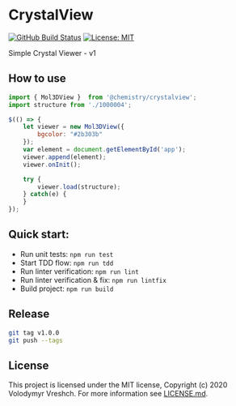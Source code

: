 # CrystalView
[![GitHub Build Status](https://github.com/chemistry/crystalview/workflows/CI/badge.svg)](https://github.com/chemistry/crystalview/actions?query=workflow%3ACI)
[![License: MIT](https://img.shields.io/badge/License-MIT-gren.svg)](https://opensource.org/licenses/MIT)

Simple Crystal Viewer - v1


## How to use
```javascript
import { Mol3DView }  from '@chemistry/crystalview';
import structure from './1000004';

$(() => {
    let viewer = new Mol3DView({
        bgcolor: "#2b303b"
    });
    var element = document.getElementById('app');
    viewer.append(element);
    viewer.onInit();

    try {
        viewer.load(structure);
    } catch(e) {
    }
});
```

## Quick start:
  * Run unit tests: `npm run test`
  * Start TDD flow: `npm run tdd`
  * Run linter verification: `npm run lint`
  * Run linter verification & fix: `npm run lintfix`
  * Build project: `npm run build`

## Release
```bash
git tag v1.0.0
git push --tags
```

## License
  This project is licensed under the MIT license, Copyright (c) 2020 Volodymyr Vreshch.
  For more information see [LICENSE.md](https://github.com/chemistry/crystalview/blob/master/LICENSE).

